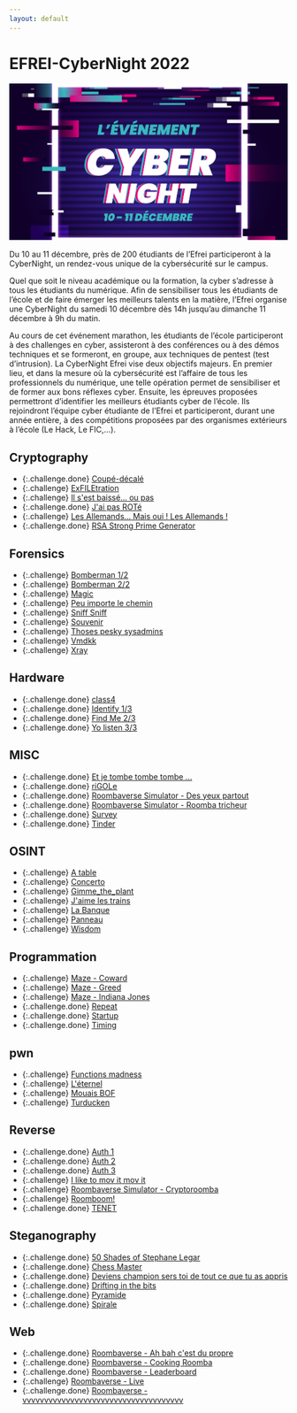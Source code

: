 ```yaml
---
layout: default
---
```


# EFREI-CyberNight 2022

![Affiche](_images/affiche.png)

Du 10 au 11 décembre, près de 200 étudiants de l’Efrei participeront à la CyberNight, un rendez-vous unique de la cybersécurité sur le campus.

Quel que soit le niveau académique ou la formation, la cyber s’adresse à tous les étudiants du numérique. Afin de sensibiliser tous les étudiants de l’école et de faire émerger les meilleurs talents en la matière, l’Efrei organise une CyberNight du samedi 10 décembre dès 14h jusqu’au dimanche 11 décembre à 9h du matin.

Au cours de cet événement marathon, les étudiants de l’école participeront à des challenges en cyber, assisteront à des conférences ou à des démos techniques et se formeront, en groupe, aux techniques de pentest (test d’intrusion). La CyberNight Efrei vise deux objectifs majeurs. En premier lieu, et dans la mesure où la cybersécurité est l’affaire de tous les professionnels du numérique, une telle opération permet de sensibiliser et de former aux bons réflexes cyber. Ensuite, les épreuves proposées permettront d’identifier les meilleurs étudiants cyber de l’école. Ils rejoindront l’équipe cyber étudiante de l’Efrei et participeront, durant une année entière, à des compétitions proposées par des organismes extérieurs à l’école (Le Hack, Le FIC,…).

## Cryptography
- {:.challenge.done} [Coupé-décalé](/writeups/CYBN_2022/Cryptography/Coup%C3%A9-d%C3%A9cal%C3%A9/)
- {:.challenge} [ExFILEtration](/writeups/CYBN_2022/Cryptography/ExFILEtration/)
- {:.challenge} [Il s'est baissé... ou pas](/writeups/CYBN_2022/Cryptography/Il%20s'est%20baiss%C3%A9%20ou%20pas/)
- {:.challenge.done} [J'ai pas ROTé](/writeups/CYBN_2022/Cryptography/J'ai%20pas%20ROT%C3%A9/)
- {:.challenge} [Les Allemands... Mais oui ! Les Allemands !](/writeups/CYBN_2022/Cryptography/Les%20Allemands%20Mais%20oui%20!%20%20%20Les%20Allemands%20!/)
- {:.challenge.done} [RSA Strong Prime Generator](/writeups/CYBN_2022/Cryptography/RSA%20Strong%20Prime%20Generator/)


## Forensics
- {:.challenge} [Bomberman 1/2](/writeups/CYBN_2022/Forensics/Bomberman%201_2/)
- {:.challenge} [Bomberman 2/2](/writeups/CYBN_2022/Forensics/Bomberman%202_2/)
- {:.challenge} [Magic](/writeups/CYBN_2022/Forensics/Magic/)
- {:.challenge} [Peu importe le chemin](/writeups/CYBN_2022/Forensics/Peu%20importe%20le%20chemin/)
- {:.challenge} [Sniff Sniff](/writeups/CYBN_2022/Forensics/Sniff%20Sniff/)
- {:.challenge} [Souvenir](/writeups/CYBN_2022/Forensics/Souvenir/)
- {:.challenge} [Thoses pesky sysadmins](/writeups/CYBN_2022/Forensics/thoses%20pesky%20sysadmins/)
- {:.challenge} [Vmdkk](/writeups/CYBN_2022/Forensics/Vmdkk/)
- {:.challenge} [Xray](/writeups/CYBN_2022/Forensics/Xray/)

## Hardware
- {:.challenge.done} [class4](/writeups/CYBN_2022/Hardware/class4/)
- {:.challenge.done} [Identify 1/3](/writeups/CYBN_2022/Hardware/Identify%201_3/)
- {:.challenge.done} [Find Me 2/3](/writeups/CYBN_2022/Hardware/Find%20Me%202_3/)
- {:.challenge.done} [Yo listen 3/3](/writeups/CYBN_2022/Hardware/Yo%20listen%203_3/)

## MISC
- {:.challenge.done} [Et je tombe tombe tombe ...](/writeups/CYBN_2022/Misc/Et%20je%20tombe%20tombe%20tombe/)
- {:.challenge.done} [riGOLe](/writeups/CYBN_2022/Misc/riGOLe/)
- {:.challenge.done} [Roombaverse Simulator - Des yeux partout](/writeups/CYBN_2022/Misc/Roombaverse%20Simulator%20-%20Des%20yeux%20partout/)
- {:.challenge.done} [Roombaverse Simulator - Roomba tricheur](/writeups/CYBN_2022/Misc/Roombaverse%20Simulator%20-%20Roomba%20tricheur/)
- {:.challenge.done} [Survey](/writeups/CYBN_2022/Misc/Survey/)
- {:.challenge.done} [Tinder](/writeups/CYBN_2022/Misc/Tinder/)

## OSINT
- {:.challenge} [A table](/writeups/CYBN_2022/Osint/A%20table/)
- {:.challenge} [Concerto](/writeups/CYBN_2022/Osint/Concerto/)
- {:.challenge} [Gimme_the_plant](/writeups/CYBN_2022/Osint/Gimme_the_plant/)
- {:.challenge} [J'aime les trains](/writeups/CYBN_2022/Osint/J'aime%20les%20trains/)
- {:.challenge} [La Banque](/writeups/CYBN_2022/Osint/La%20Banque/)
- {:.challenge} [Panneau](/writeups/CYBN_2022/Osint/Panneau/)
- {:.challenge} [Wisdom](/writeups/CYBN_2022/Osint/Wisdom/)

## Programmation
- {:.challenge} [Maze - Coward](/writeups/CYBN_2022/Programmation/Maze%20-%20Coward/)
- {:.challenge} [Maze - Greed](/writeups/CYBN_2022/Programmation/Maze%20-%20Greed/)
- {:.challenge} [Maze - Indiana Jones](/writeups/CYBN_2022/Programmation/Maze%20-%20Indiana%20Jones/)
- {:.challenge.done} [Repeat](/writeups/CYBN_2022/Programmation/Repeat/)
- {:.challenge.done} [Startup](/writeups/CYBN_2022/Programmation/Startup/)
- {:.challenge.done} [Timing](/writeups/CYBN_2022/Programmation/Timing/)

## pwn
- {:.challenge} [Functions madness](/writeups/CYBN_2022/pwn%20-%20Exploitation%20de%20binaires/Functions%20madness/)
- {:.challenge} [L'éternel](/writeups/CYBN_2022/pwn%20-%20Exploitation%20de%20binaires/L'%C3%A9ternel%20ret/)
- {:.challenge} [Mouais BOF](/writeups/CYBN_2022/pwn%20-%20Exploitation%20de%20binaires/Mouais%20BOF/)
- {:.challenge} [Turducken](/writeups/CYBN_2022/pwn%20-%20Exploitation%20de%20binaires/Turducken/)

## Reverse
- {:.challenge.done} [Auth 1](/writeups/CYBN_2022/Reverse/Auth%201/)
- {:.challenge.done} [Auth 2](/writeups/CYBN_2022/Reverse/Auth2/)
- {:.challenge.done} [Auth 3](/writeups/CYBN_2022/Reverse/Auth3/)
- {:.challenge} [I like to mov it mov it](/writeups/CYBN_2022/Reverse/I%20like%20to%20mov%20it%20mov%20it/)
- {:.challenge} [Roombaverse Simulator - Cryptoroomba](/writeups/CYBN_2022/Reverse/Roombaverse%20Simulator%20-%20Cryptoroomba/)
- {:.challenge} [Roomboom!](/writeups/CYBN_2022/Reverse/Roomboom!/)
- {:.challenge.done} [TENET](/writeups/CYBN_2022/Reverse/TENET/)

## Steganography
- {:.challenge.done} [50 Shades of Stephane Legar](/writeups/CYBN_2022/Steganography/50%20Shades%20of%20Stephane%20Legar/)
- {:.challenge.done} [Chess Master](/writeups/CYBN_2022/Steganography/Chess%20Master/)
- {:.challenge.done} [Deviens champion sers toi de tout ce que tu as appris](/writeups/CYBN_2022/Steganography/Deviens%20champion%20sers%20toi%20de%20tout%20ce%20que%20tu%20as%20appris/)
- {:.challenge.done} [Drifting in the bits](/writeups/CYBN_2022/Steganography/Drifting%20in%20the%20bits/)
- {:.challenge.done} [Pyramide](/writeups/CYBN_2022/Steganography/Pyramide/)
- {:.challenge.done} [Spirale](/writeups/CYBN_2022/Steganography/Spirale/)

## Web
- {:.challenge.done} [Roombaverse - Ah bah c'est du propre](/writeups/CYBN_2022/Web/Roombaverse%20-%20Ah%20bah%20c'est%20du%20propre/)
- {:.challenge.done} [Roombaverse - Cooking Roomba](/writeups/CYBN_2022/Web/Roombaverse%20-%20Cooking%20Roomba/)
- {:.challenge.done} [Roombaverse - Leaderboard](/writeups/CYBN_2022/Web/Roombaverse%20-%20Leaderboard/)
- {:.challenge} [Roombaverse - Live](/writeups/CYBN_2022/Web/Roombaverse%20-%20Live/)
- {:.challenge.done} [Roombaverse - vvvvvvvvvvvvvvvvvvvvvvvvvvvvvvvvvvvvv](/writeups/CYBN_2022/Web/Roombaverse%20-%20vvvvvvvvvvvvvvvvvvvvvvvvvvvvvvvvvvvvv/)
